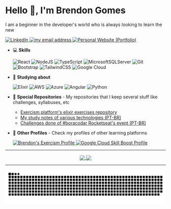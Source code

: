 # Hello 👋, I'm Brendon Gomes

I am a beginner in the developer's world who is always looking to learn the new

<a href="https://www.linkedin.com/in/brendon-gomes-da-silva8/">
    <img src="https://img.shields.io/badge/-Linkedin_Profile-603fbf?style=flat&logo=Linkedin&logoColor=white" title="LinkedIn Profile" alt="LinkedIn">
</a>
<a href="mailto:brendongomes40@gmail.com">
    <img src="https://img.shields.io/badge/-brendongomes40@gmail.com-5232ad?style=flat&logo=gmail&logoColor=white" title="my email address" alt="my email address">
</a>
<a href="https://brendongomes.vercel.app/">
    <img src="https://img.shields.io/badge/-Personal_Website_(Portfolio)-402294?style=flat&logo=next.js&logoColor=white" title="My Personal Website (Portfolio)" alt="Personal Website (Portfolio)">
</a>

- 💻 **Skills**

  ![React](https://img.shields.io/badge/React-%2320232a.svg?style=for-the-badge&style=flat&logo=react&logoColor=%2361DAFB)
  ![NodeJS](https://img.shields.io/badge/Node.js-6DA55F?style=for-the-badge&style=flat&logo=node.js&logoColor=white)
  ![TypeScript](https://img.shields.io/badge/TypeScript-%23007ACC.svg?style=for-the-badge&style=flat&logo=typescript&logoColor=white)
  ![MicrosoftSQLServer](https://img.shields.io/badge/SQL%20Server-CC2927?style=for-the-badge&style=flat&logo=microsoft%20sql%20server&logoColor=white)
  ![Git](https://img.shields.io/badge/Git-%23F05033.svg?style=for-the-badge&style=flat&logo=git&logoColor=white)
  ![Bootstrap](https://img.shields.io/badge/Bootstrap-%23563D7C.svg?style=for-the-badge&style=flat&logo=bootstrap&logoColor=white)
  ![TailwindCSS](https://img.shields.io/badge/Tailwindcss-%2338B2AC.svg?style=for-the-badge&style=flat&logo=tailwind-css&logoColor=white)
  ![Google Cloud](https://img.shields.io/badge/Google_Cloud-%234285F4.svg?style=for-the-badge&style=flat&logo=google-cloud&logoColor=white)

- 💭 **Studying about**

  ![Elixir](https://img.shields.io/badge/Elixir-4B275F?style=for-the-badge&style=flat&logo=elixir&logoColor=white)
  ![AWS](https://img.shields.io/badge/AWS-%23FF9900.svg?style=for-the-badge&style=flat&logo=amazon-aws&logoColor=white)
  ![Azure](https://img.shields.io/badge/Azure-%230072C6.svg?style=for-the-badge&style=flat&logo=microsoftazure&logoColor=white)
  ![Angular](https://img.shields.io/badge/Angular-%23DD0031.svg?style=for-the-badge&style=flat&logo=angular&logoColor=white)
  ![Python](https://img.shields.io/badge/Python-3670A0?style=for-the-badge&style=flat&logo=python&logoColor=ffdd54)

- 🔮 **Special Repositories** - My repositories that I keep several stuff like challenges, syllabuses, etc
  - [Exercism platform's elixir exercises repository](https://github.com/Brendon3578/elixir-learning-exercises)
  - [My study notes of various technologies (PT-BR)](https://github.com/Brendon3578/material-de-estudos)
  - [Challenges done of #boracodar Rocketseat's event (PT-BR)](https://github.com/Brendon3578/boracodar-challenges)

- 🎈 **Other Profiles** - Check my profiles of other learning platforms
  
  <span>
    <a href="https://exercism.org/profiles/Brendon3578">
      <img src="https://img.shields.io/badge/Exercism_Profile-4928a8?style=flat&logo=exercism&logoColor=white" alt="Brendon's Exercism Profile">
    </a>
    <a href="https://www.cloudskillsboost.google/public_profiles/b8bc780d-98fd-49bd-854a-39ea9b898b1c">
      <img src="https://img.shields.io/badge/Google_Cloud_Skill_Boost_Badges-341982?style=flat&logo=google-cloud&logoColor=white" alt="Google Cloud Skill Boost Profile" >
    </a>
  </span>

***************

<div align="center">

<a href="#">
<img align="center" src="https://github-readme-stats-git-masterrstaa-rickstaa.vercel.app/api?icon_color=886ce4&title_color=886ce4&theme=transparent&text_color=ffffff&bg_color=00000000&hide_border=true&username=Brendon3578&show_icons=true&theme=swift&include_all_commits=true&count_private=true&locale=pt-BR" />
</a>
<a href="#">
<img align="center"  src="https://github-readme-stats-git-masterrstaa-rickstaa.vercel.app/api/top-langs/?username=Brendon3578&layout=compact&text_color=ffffff&title_color=886ce4&bg_color=00000000&hide_border=true&langs_count=7&theme=transparent&locale=pt-BR" />
</a>
</div>

<!-- copied from https://github.com/FravonDev/FravonDev/blob/main/README.md sorry -->

***************

<picture>
  <source media="(prefers-color-scheme: dark)" srcset="https://github.com/Brendon3578/Brendon3578/blob/output/github-snake-dark.svg" />
  <source media="(prefers-color-scheme: light)" srcset="https://github.com/Brendon3578/Brendon3578/blob/output/github-snake.svg" />
  <img alt="github-snake" src="https://github.com/Brendon3578/Brendon3578/blob/output/github-snake.svg" />
</picture>

<!---
Brendon3578/Brendon3578 is a ✨ special ✨ repository because its `README.md` (this file) appears on your GitHub profile.
You can click the Preview link to take a look at your changes.
--->

